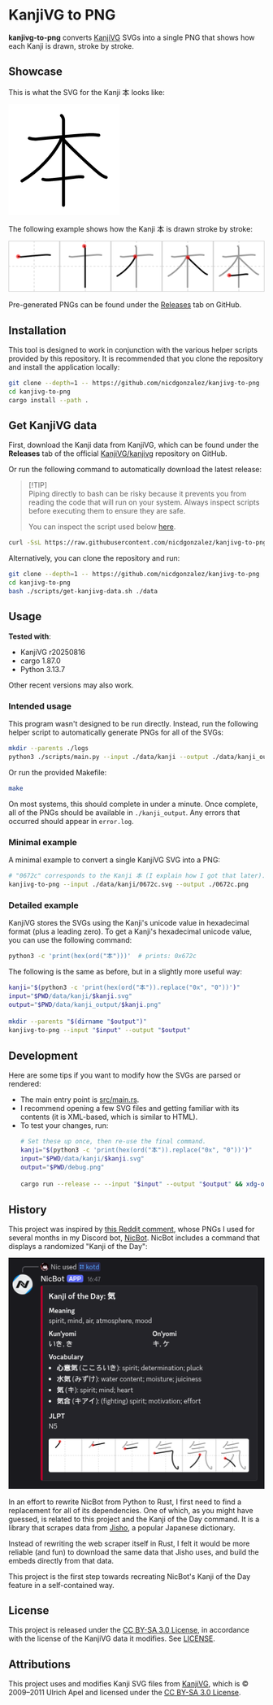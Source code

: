 # KanjiVG to PNG

**kanjivg-to-png** converts [KanjiVG] SVGs into a single PNG that shows how
each Kanji is drawn, stroke by stroke.

## Showcase

This is what the SVG for the Kanji 本 looks like:

![Original KanjiVG SVG showing the Kanji 本](./docs/assets/demo_before.png)

The following example shows how the Kanji 本 is drawn stroke by stroke:

![Demonstration of the Kanji 本 being drawn stroke by stroke.](./docs/assets/demo_after.png)

Pre-generated PNGs can be found under the [Releases] tab on GitHub.

## Installation

This tool is designed to work in conjunction with the various helper scripts
provided by this repository. It is recommended that you clone the repository
and install the application locally:

```bash
git clone --depth=1 -- https://github.com/nicdgonzalez/kanjivg-to-png
cd kanjivg-to-png
cargo install --path .
```

## Get KanjiVG data

First, download the Kanji data from KanjiVG, which can be found under the
**Releases** tab of the official [KanjiVG/kanjivg] repository on GitHub.

Or run the following command to automatically download the latest release:

> [!TIP]\
> Piping directly to bash can be risky because it prevents you from reading the
> code that will run on your system. Always inspect scripts before executing
> them to ensure they are safe.
>
> You can inspect the script used below [here](./scripts/get-kanjivg-data.sh).

```bash
curl -SsL https://raw.githubusercontent.com/nicdgonzalez/kanjivg-to-png/refs/heads/main/scripts/get-kanjivg-data.sh | bash
```

Alternatively, you can clone the repository and run:

```bash
git clone --depth=1 -- https://github.com/nicdgonzalez/kanjivg-to-png
cd kanjivg-to-png
bash ./scripts/get-kanjivg-data.sh ./data
```

## Usage

**Tested with**:

- KanjiVG r20250816
- cargo 1.87.0
- Python 3.13.7

Other recent versions may also work.

### Intended usage

This program wasn't designed to be run directly. Instead, run the following
helper script to automatically generate PNGs for all of the SVGs:

```bash
mkdir --parents ./logs
python3 ./scripts/main.py --input ./data/kanji --output ./data/kanji_output 2> ./logs/error.log
```

Or run the provided Makefile:

```bash
make
```

On most systems, this should complete in under a minute. Once complete, all of
the PNGs should be available in `./kanji_output`. Any errors that occurred
should appear in `error.log`.

### Minimal example

A minimal example to convert a single KanjiVG SVG into a PNG:

```bash
# "0672c" corresponds to the Kanji 本 (I explain how I got that later).
kanjivg-to-png --input ./data/kanji/0672c.svg --output ./0672c.png
```

### Detailed example

KanjiVG stores the SVGs using the Kanji's unicode value in hexadecimal format
(plus a leading zero). To get a Kanji's hexadecimal unicode value, you can use
the following command:

```bash
python3 -c 'print(hex(ord("本")))'  # prints: 0x672c
```

The following is the same as before, but in a slightly more useful way:

```bash
kanji="$(python3 -c 'print(hex(ord("本")).replace("0x", "0"))')"
input="$PWD/data/kanji/$kanji.svg"
output="$PWD/data/kanji_output/$kanji.png"

mkdir --parents "$(dirname "$output")"
kanjivg-to-png --input "$input" --output "$output"
```

## Development

Here are some tips if you want to modify how the SVGs are parsed or rendered:

- The main entry point is [src/main.rs](./src/main.rs).
- I recommend opening a few SVG files and getting familiar with its contents
  (it is XML-based, which is similar to HTML).
- To test your changes, run:
  ```bash
  # Set these up once, then re-use the final command.
  kanji="$(python3 -c 'print(hex(ord("本")).replace("0x", "0"))')"
  input="$PWD/data/kanji/$kanji.svg"
  output="$PWD/debug.png"

  cargo run --release -- --input "$input" --output "$output" && xdg-open "$output"
  ```

## History

This project was inspired by [this Reddit comment], whose PNGs I used for
several months in my Discord bot, [NicBot]. NicBot includes a command that
displays a randomized "Kanji of the Day":

![Example of NicBot's "Kanji of the Day" embed on Discord using a stroke diagram in its response.](./docs/assets/kotd.png)

In an effort to rewrite NicBot from Python to Rust, I first need to find a
replacement for all of its dependencies. One of which, as you might have
guessed, is related to this project and the Kanji of the Day command. It is a
library that scrapes data from [Jisho], a popular Japanese dictionary.

Instead of rewriting the web scraper itself in Rust, I felt it would be more
reliable (and fun) to download the same data that Jisho uses, and build the
embeds directly from that data.

This project is the first step towards recreating NicBot's Kanji of the Day
feature in a self-contained way.

## License

This project is released under the [CC BY-SA 3.0 License], in accordance with
the license of the KanjiVG data it modifies. See [LICENSE](./LICENSE).

## Attributions

This project uses and modifies Kanji SVG files from [KanjiVG], which is ©
2009–2011 Ulrich Apel and licensed under the [CC BY-SA 3.0 License].

[cc by-sa 3.0 license]: http://creativecommons.org/licenses/by-sa/3.0/
[kanjivg]: http://kanjivg.tagaini.net
[kanjivg/kanjivg]: https://github.com/KanjiVG/kanjivg/releases
[nicbot]: https://github.com/nicdgonzalez/nicbot
[releases]: https://github.com/nicdgonzalez/kanjivg-to-png/releases
[this reddit comment]: https://www.reddit.com/r/LearnJapanese/comments/awr5vw/comment/ehriio7/?utm_source=share&utm_medium=web3x&utm_name=web3xcss&utm_term=1&utm_content=share_button
[jisho]: https://jisho.org
